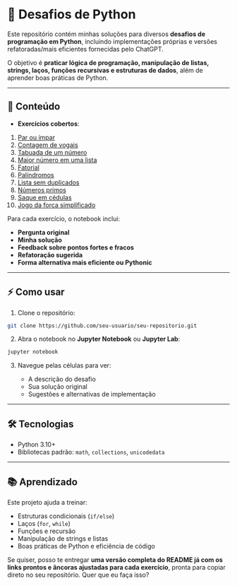 # 🐍 Desafios de Python

Este repositório contém minhas soluções para diversos **desafios de programação em Python**, incluindo implementações próprias e versões refatoradas/mais eficientes fornecidas pelo ChatGPT.

O objetivo é **praticar lógica de programação, manipulação de listas, strings, laços, funções recursivas e estruturas de dados**, além de aprender boas práticas de Python.

---

## 📂 Conteúdo

* **Exercícios cobertos**:

1. [Par ou ímpar](desafios_em_python_I.ipynb#par-ou-ímpar)
2. [Contagem de vogais](desafios_em_python_I.ipynb#contagem-de-vogais)
3. [Tabuada de um número](desafios_em_python_I.ipynb#tabuada-de-um-número)
4. [Maior número em uma lista](desafios_em_python_I.ipynb#maior-número-em-uma-lista)
5. [Fatorial](desafios_em_python_I.ipynb#fatorial)
6. [Palíndromos](desafios_em_python_I.ipynb#palíndromos)
7. [Lista sem duplicados](desafios_em_python_I.ipynb#lista-sem-duplicados)
8. [Números primos](desafios_em_python_I.ipynb#números-primos)
9. [Saque em cédulas](desafios_em_python_I.ipynb#saque-em-cédulas)
10. [Jogo da forca simplificado](desafios_em_python_I.ipynb#jogo-da-forca-simplificado)

Para cada exercício, o notebook inclui:

* **Pergunta original**
* **Minha solução**
* **Feedback sobre pontos fortes e fracos**
* **Refatoração sugerida**
* **Forma alternativa mais eficiente ou Pythonic**

---

## ⚡ Como usar

1. Clone o repositório:

```bash
git clone https://github.com/seu-usuario/seu-repositorio.git
```

2. Abra o notebook no **Jupyter Notebook** ou **Jupyter Lab**:

```bash
jupyter notebook
```

3. Navegue pelas células para ver:

   * A descrição do desafio
   * Sua solução original
   * Sugestões e alternativas de implementação

---

## 🛠 Tecnologias

* Python 3.10+
* Bibliotecas padrão: `math`, `collections`, `unicodedata`

---

## 📚 Aprendizado

Este projeto ajuda a treinar:

* Estruturas condicionais (`if/else`)
* Laços (`for`, `while`)
* Funções e recursão
* Manipulação de strings e listas
* Boas práticas de Python e eficiência de código

Se quiser, posso te entregar **uma versão completa do README já com os links prontos e âncoras ajustadas para cada exercício**, pronta para copiar direto no seu repositório. Quer que eu faça isso?

